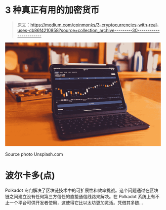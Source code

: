 # 3 种真正有用的加密货币

> 原文：<https://medium.com/coinmonks/3-cryptocurrencies-with-real-uses-cb86f4210858?source=collection_archive---------30----------------------->

![](img/cfec03afba8c6275b6e447348812d9d9.png)

Source photo Unsplash.com

# 波尔卡多(点)

Polkadot 专门解决了区块链技术中的可扩展性和效率挑战。这个问题通过在区块链之间建立没有任何第三方信任的直接通信线路来解决。在 Polkadot 系统上有不止一个平台可供开发者使用，这使得它比以太坊更加灵活。凭借其多链…